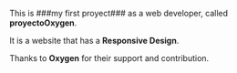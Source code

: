 This is ###my first proyect### as a web developer, called **proyectoOxygen**.
            
It is a website that has a **Responsive Design**.

Thanks to **Oxygen** for their support and contribution.
